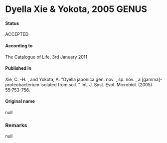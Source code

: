 Dyella Xie & Yokota, 2005 GENUS
=======

#### Status
ACCEPTED

#### According to
The Catalogue of Life, 3rd January 2011

#### Published in
Xie, C. -H. , and Yokota, A. "Dyella japonica gen. nov. , sp. nov. , a [gamma]-proteobacterium isolated from soil. " Int. J. Syst. Evol. Microbiol. (2005) 55:753-756.

#### Original name
null

### Remarks
null